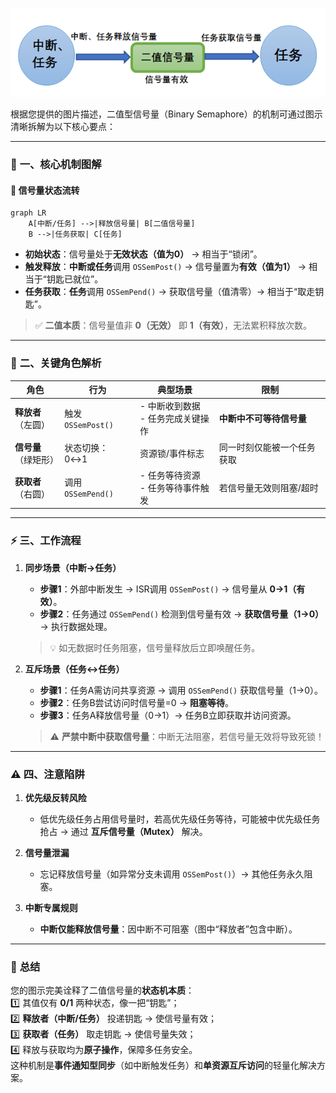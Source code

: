 ![](二值型信号量.png)

根据您提供的图片描述，二值型信号量（Binary Semaphore）的机制可通过图示清晰拆解为以下核心要点：

---

### 📍 **一、核心机制图解**
#### 🔄 **信号量状态流转**
```mermaid
graph LR
    A[中断/任务] -->|释放信号量| B[二值信号量]
    B -->|任务获取| C[任务]
```
- **初始状态**：信号量处于**无效状态（值为0）** → 相当于“锁闭”。
- **触发释放**：**中断或任务**调用 `OSSemPost()` → 信号量置为**有效（值为1）** → 相当于“钥匙已就位”。
- **任务获取**：**任务**调用 `OSSemPend()` → 获取信号量（值清零）→ 相当于“取走钥匙”。

> ✅ **二值本质**：信号量值非 **0（无效）** 即 **1（有效）**，无法累积释放次数。

---

### 🧩 **二、关键角色解析**
| **角色**          | **行为**                     | **典型场景**                          | **限制**                     |
|--------------------|------------------------------|---------------------------------------|------------------------------|
| **释放者**<br>（左圆） | 触发 `OSSemPost()`           | - 中断收到数据<br>- 任务完成关键操作   | **中断中不可等待信号量**     |
| **信号量**<br>（绿矩形） | 状态切换：0↔1              | 资源锁/事件标志                       | 同一时刻仅能被一个任务获取   |
| **获取者**<br>（右圆） | 调用 `OSSemPend()`           | - 任务等待资源<br>- 任务等待事件触发   | 若信号量无效则阻塞/超时      |

---

### ⚡ **三、工作流程**
1. **同步场景（中断→任务）**  
   - **步骤1**：外部中断发生 → ISR调用 `OSSemPost()` → 信号量从 **0→1（有效）**。  
   - **步骤2**：任务通过 `OSSemPend()` 检测到信号量有效 → **获取信号量（1→0）** → 执行数据处理。  
   > 💡 如无数据时任务阻塞，信号量释放后立即唤醒任务。

2. **互斥场景（任务↔任务）**  
   - **步骤1**：任务A需访问共享资源 → 调用 `OSSemPend()` 获取信号量（1→0）。  
   - **步骤2**：任务B尝试访问时信号量=0 → **阻塞等待**。  
   - **步骤3**：任务A释放信号量（0→1）→ 任务B立即获取并访问资源。  
   > ⚠️ **严禁中断中获取信号量**：中断无法阻塞，若信号量无效将导致死锁！

---

### ⚠️ **四、注意陷阱**
1. **优先级反转风险**  
   - 低优先级任务占用信号量时，若高优先级任务等待，可能被中优先级任务抢占 → 通过 **互斥信号量（Mutex）** 解决。

2. **信号量泄漏**  
   - 忘记释放信号量（如异常分支未调用 `OSSemPost()`）→ 其他任务永久阻塞。

3. **中断专属规则**  
   - **中断仅能释放信号量**：因中断不可阻塞（图中“释放者”包含中断）。

---

### 💎 **总结**
您的图示完美诠释了二值信号量的**状态机本质**：  
1️⃣ 其值仅有 **0/1** 两种状态，像一把“钥匙”；  
2️⃣ **释放者（中断/任务）** 投递钥匙 → 使信号量有效；  
3️⃣ **获取者（任务）** 取走钥匙 → 使信号量失效；  
4️⃣ 释放与获取均为**原子操作**，保障多任务安全。  
这种机制是**事件通知型同步**（如中断触发任务）和**单资源互斥访问**的轻量化解决方案。